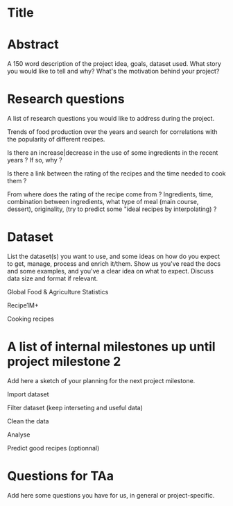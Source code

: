 # Title

# Abstract
A 150 word description of the project idea, goals, dataset used. What story you would like to tell and why? What's the motivation behind your project?



# Research questions
A list of research questions you would like to address during the project.

Trends of food production over the years and search for correlations with the popularity of different recipes.

Is there an increase|decrease in the use of some ingredients in the recent years ? If so, why ?

Is there a link between the rating of the recipes and the time needed to cook them ?

From where does the rating of the recipe come from ? Ingredients, time, combination between ingredients, what type of meal (main course, dessert), originality, (try to predict some "ideal recipes by interpolating) ?






# Dataset
List the dataset(s) you want to use, and some ideas on how do you expect to get, manage, process and enrich it/them. Show us you've read the docs and some examples, and you've a clear idea on what to expect. Discuss data size and format if relevant.

Global Food & Agriculture Statistics

Recipe1M+

Cooking recipes


# A list of internal milestones up until project milestone 2
Add here a sketch of your planning for the next project milestone.

Import dataset

Filter dataset (keep interseting and useful data)

Clean the data

Analyse

Predict good recipes (optionnal)



# Questions for TAa
Add here some questions you have for us, in general or project-specific.
